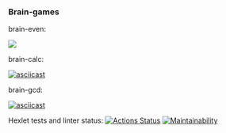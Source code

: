 ### Brain-games
brain-even:

<a href="https://asciinema.org/a/lirEaap88zUOBMB8iza0bdX0e" target="_blank"><img src="https://asciinema.org/a/lirEaap88zUOBMB8iza0bdX0e.svg" /></a>

brain-calc:

[![asciicast](https://asciinema.org/a/tb7v69JSkGW8dcB3J4cplPA9B.svg)](https://asciinema.org/a/tb7v69JSkGW8dcB3J4cplPA9B)

brain-gcd:

[![asciicast](https://asciinema.org/a/uj2f3yXVPJUGJvUkNCqTlwhHm.svg)](https://asciinema.org/a/uj2f3yXVPJUGJvUkNCqTlwhHm)


Hexlet tests and linter status:
[![Actions Status](https://github.com/h4liff/qa-auto-engineer-javascript-project-44/actions/workflows/hexlet-check.yml/badge.svg)](https://github.com/h4liff/qa-auto-engineer-javascript-project-44/actions)
[![Maintainability](https://api.codeclimate.com/v1/badges/ee4c647d5b60a034c2f2/maintainability)](https://codeclimate.com/github/h4liff/qa-auto-engineer-javascript-project-44/maintainability)
